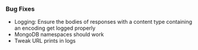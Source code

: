 ### Bug Fixes

- Logging: Ensure the bodies of responses with a content type containing an encoding get logged properly
- MongoDB namespaces should work
- Tweak URL prints in logs
